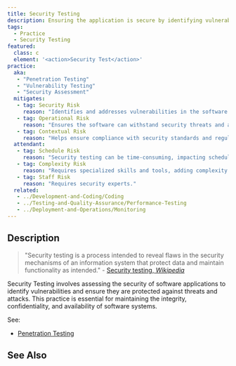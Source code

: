 ```yaml
---
title: Security Testing
description: Ensuring the application is secure by identifying vulnerabilities.
tags: 
  - Practice 
  - Security Testing
featured: 
  class: c
  element: '<action>Security Test</action>'
practice:
  aka: 
   - "Penetration Testing"
   - "Vulnerability Testing"
   - "Security Assessment"
  mitigates:
   - tag: Security Risk
     reason: "Identifies and addresses vulnerabilities in the software."
   - tag: Operational Risk
     reason: "Ensures the software can withstand security threats and attacks."
   - tag: Contextual Risk
     reason: "Helps ensure compliance with security standards and regulations."
  attendant:
   - tag: Schedule Risk
     reason: "Security testing can be time-consuming, impacting schedules."
   - tag: Complexity Risk
     reason: "Requires specialized skills and tools, adding complexity."
   - tag: Staff Risk
     reason: "Requires security experts."
  related:
   - ../Development-and-Coding/Coding
   - ../Testing-and-Quality-Assurance/Performance-Testing
   - ../Deployment-and-Operations/Monitoring
---
```


<PracticeIntro details={frontMatter} /> 

## Description

> "Security testing is a process intended to reveal flaws in the security mechanisms of an information system that protect data and maintain functionality as intended." - [Security testing, _Wikipedia_](https://en.wikipedia.org/wiki/Security_testing)

Security Testing involves assessing the security of software applications to identify vulnerabilities and ensure they are protected against threats and attacks. This practice is essential for maintaining the integrity, confidentiality, and availability of software systems.

See:
 - [Penetration Testing](/risks/Operational-Risk.md#scanning-the-operational-context)

## See Also

<TagList tag="Security Testing" />
